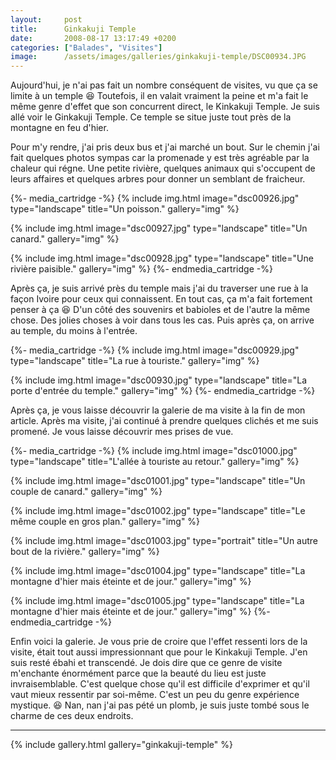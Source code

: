 ```yaml
---
layout:     post
title:      Ginkakuji Temple
date:       2008-08-17 13:17:49 +0200
categories: ["Balades", "Visites"]
image:      /assets/images/galleries/ginkakuji-temple/DSC00934.JPG
---
```


Aujourd'hui, je n'ai pas fait un nombre conséquent de visites, vu que ça se limite à un temple :laughing: Toutefois, 
il en valait vraiment la peine et m'a fait le même genre d'effet que son concurrent direct, le Kinkakuji Temple. Je 
suis allé voir le Ginkakuji Temple. Ce temple se situe juste tout près de la montagne en feu d'hier.

<!--more-->

Pour m'y rendre, j'ai pris deux bus et j'ai marché un bout. Sur le chemin j'ai fait quelques photos sympas car la
promenade y est très agréable par la chaleur qui régne. Une petite rivière, quelques animaux qui s'occupent de
leurs affaires et quelques arbres pour donner un semblant de fraicheur.

{%- media_cartridge -%}
{% include img.html
    image="dsc00926.jpg"
    type="landscape"
    title="Un poisson."
    gallery="img"
%}

{% include img.html
    image="dsc00927.jpg"
    type="landscape"
    title="Un canard."
    gallery="img"
%}

{% include img.html
    image="dsc00928.jpg"
    type="landscape"
    title="Une rivière paisible."
    gallery="img"
%}
{%- endmedia_cartridge -%}

Après ça, je suis arrivé près du temple mais j'ai du traverser une rue à la façon Ivoire pour ceux qui connaissent.
En tout cas, ça m'a fait fortement penser à ça :laughing: D'un côté des souvenirs et babioles et de l'autre la même 
chose. Des jolies choses à voir dans tous les cas. Puis après ça, on arrive au temple, du moins à l'entrée.

{%- media_cartridge -%}
{% include img.html
    image="dsc00929.jpg"
    type="landscape"
    title="La rue à touriste."
    gallery="img"
%}

{% include img.html
    image="dsc00930.jpg"
    type="landscape"
    title="La porte d'entrée du temple."
    gallery="img"
%}
{%- endmedia_cartridge -%}

Après ça, je vous laisse découvrir la galerie de ma visite à la fin de mon article. Après ma visite, j'ai continué
à prendre quelques clichés et me suis promené. Je vous laisse découvrir mes prises de vue.

{%- media_cartridge -%}
{% include img.html
    image="dsc01000.jpg"
    type="landscape"
    title="L'allée à touriste au retour."
    gallery="img"
%}

{% include img.html
    image="dsc01001.jpg"
    type="landscape"
    title="Un couple de canard."
    gallery="img"
%}

{% include img.html
    image="dsc01002.jpg"
    type="landscape"
    title="Le même couple en gros plan."
    gallery="img"
%}

{% include img.html
    image="dsc01003.jpg"
    type="portrait"
    title="Un autre bout de la rivière."
    gallery="img"
%}

{% include img.html
    image="dsc01004.jpg"
    type="landscape"
    title="La montagne d'hier mais éteinte et de jour."
    gallery="img"
%}

{% include img.html
    image="dsc01005.jpg"
    type="landscape"
    title="La montagne d'hier mais éteinte et de jour."
    gallery="img"
%}
{%- endmedia_cartridge -%}

Enfin voici la galerie. Je vous prie de croire que l'effet ressenti lors de la visite, était tout aussi
impressionnant que pour le Kinkakuji Temple. J'en suis resté ébahi et transcendé. Je dois dire que ce genre de
visite m'enchante énormément parce que la beauté du lieu est juste invraisemblable. C'est quelque chose qu'il est
difficile d'exprimer et qu'il vaut mieux ressentir par soi-même. C'est un peu du genre expérience mystique. :laughing: 
Nan, nan j'ai pas pété un plomb, je suis juste tombé sous le charme de ces deux endroits.

-----

{% include gallery.html gallery="ginkakuji-temple" %}